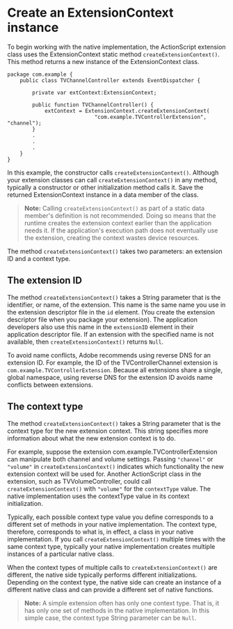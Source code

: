 # Create an ExtensionContext instance

To begin working with the native implementation, the ActionScript extension
class uses the ExtensionContext static method `createExtensionContext()`. This
method returns a new instance of the ExtensionContext class.

    package com.example {
        public class TVChannelController extends EventDispatcher {

            private var extContext:ExtensionContext;

            public function TVChannelController() {
                extContext = ExtensionContext.createExtensionContext(
                                "com.example.TVControllerExtension", "channel");
            }
            .
            .
            .
        }
    }

In this example, the constructor calls `createExtensionContext()`. Although your
extension classes can call `createExtensionContext()` in any method, typically a
constructor or other initialization method calls it. Save the returned
ExtensionContext instance in a data member of the class.

> **Note:** Calling `createExtensionContext()` as part of a static data member's
> definition is not recommended. Doing so means that the runtime creates the
> extension context earlier than the application needs it. If the application's
> execution path does not eventually use the extension, creating the context
> wastes device resources.

The method `createExtensionContext()` takes two parameters: an extension ID and
a context type.

## The extension ID

The method `createExtensionContext()` takes a String parameter that is the
identifier, or name, of the extension. This name is the same name you use in the
extension descriptor file in the `id` element. (You create the extension
descriptor file when you package your extension). The application developers
also use this name in the `extensionID` element in their application descriptor
file. If an extension with the specified name is not available, then
`createExtensionContext()` returns `Null`.

To avoid name conflicts, Adobe recommends using reverse DNS for an extension ID.
For example, the ID of the TVControllerChannel extension is
`com.example.TVControllerExtension`. Because all extensions share a single,
global namespace, using reverse DNS for the extension ID avoids name conflicts
between extensions.

## The context type

The method `createExtensionContext()` takes a String parameter that is the
context type for the new extension context. This string specifies more
information about what the new extension context is to do.

For example, suppose the extension com.example.TVControllerExtension can
manipulate both channel and volume settings. Passing `"channel"` or `"volume"`
in `createExtensionContext()` indicates which functionality the new extension
context will be used for. Another ActionScript class in the extension, such as
TVVolumeController, could call `createExtensionContext()` with `"volume"` for
the `contextType` value. The native implementation uses the contextType value in
its context initialization.

Typically, each possible context type value you define corresponds to a
different set of methods in your native implementation. The context type,
therefore, corresponds to what is, in effect, a class in your native
implementation. If you call `createExtensionContext()` multiple times with the
same context type, typically your native implementation creates multiple
instances of a particular native class.

When the context types of multiple calls to `createExtensionContext()` are
different, the native side typically performs different initializations.
Depending on the context type, the native side can create an instance of a
different native class and can provide a different set of native functions.

> **Note:** A simple extension often has only one context type. That is, it has
> only one set of methods in the native implementation. In this simple case, the
> context type String parameter can be `Null`.
